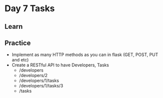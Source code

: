 # Day 7 Tasks

## Learn

## Practice

  - Implement as many HTTP methods as you can in flask (GET, POST, PUT and etc)
  - Create a RESTful API to have Developers, Tasks
    - /developers
    - /developers/2
    - /developers/1/tasks
    - /developers/1/tasks/3
    - /tasks